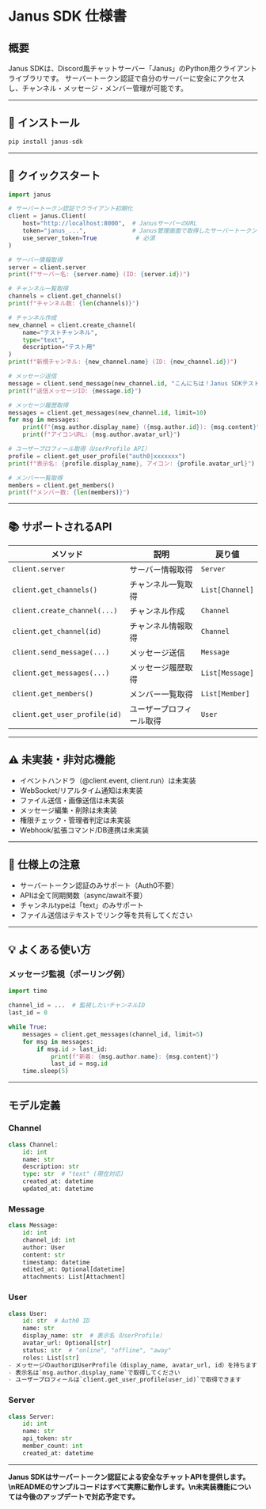 # Janus SDK 仕様書

## 概要
Janus SDKは、Discord風チャットサーバー「Janus」のPython用クライアントライブラリです。
サーバートークン認証で自分のサーバーに安全にアクセスし、チャンネル・メッセージ・メンバー管理が可能です。

---

## 🔧 インストール

```bash
pip install janus-sdk
```

---

## 🚀 クイックスタート

```python
import janus

# サーバートークン認証でクライアント初期化
client = janus.Client(
    host="http://localhost:8000",  # JanusサーバーのURL
    token="janus_...",             # Janus管理画面で取得したサーバートークン
    use_server_token=True           # 必須
)

# サーバー情報取得
server = client.server
print(f"サーバー名: {server.name} (ID: {server.id})")

# チャンネル一覧取得
channels = client.get_channels()
print(f"チャンネル数: {len(channels)}")

# チャンネル作成
new_channel = client.create_channel(
    name="テストチャンネル",
    type="text",
    description="テスト用"
)
print(f"新規チャンネル: {new_channel.name} (ID: {new_channel.id})")

# メッセージ送信
message = client.send_message(new_channel.id, "こんにちは！Janus SDKテストです。")
print(f"送信メッセージID: {message.id}")

# メッセージ履歴取得
messages = client.get_messages(new_channel.id, limit=10)
for msg in messages:
    print(f"{msg.author.display_name} ({msg.author.id}): {msg.content}")
    print(f"アイコンURL: {msg.author.avatar_url}")

# ユーザープロフィール取得（UserProfile API）
profile = client.get_user_profile("auth0|xxxxxxx")
print(f"表示名: {profile.display_name}, アイコン: {profile.avatar_url}")

# メンバー一覧取得
members = client.get_members()
print(f"メンバー数: {len(members)}")
```

---

## 📚 サポートされるAPI

| メソッド                       | 説明                       | 戻り値           |
|-------------------------------|----------------------------|------------------|
| `client.server`               | サーバー情報取得           | `Server`         |
| `client.get_channels()`       | チャンネル一覧取得         | `List[Channel]`  |
| `client.create_channel(...)`  | チャンネル作成             | `Channel`        |
| `client.get_channel(id)`      | チャンネル情報取得         | `Channel`        |
| `client.send_message(...)`    | メッセージ送信             | `Message`        |
| `client.get_messages(...)`    | メッセージ履歴取得         | `List[Message]`  |
| `client.get_members()`        | メンバー一覧取得           | `List[Member]`   |
| `client.get_user_profile(id)` | ユーザープロフィール取得   | `User`           |

---

## ⚠️ 未実装・非対応機能

- イベントハンドラ（@client.event, client.run）は未実装
- WebSocket/リアルタイム通知は未実装
- ファイル送信・画像送信は未実装
- メッセージ編集・削除は未実装
- 権限チェック・管理者判定は未実装
- Webhook/拡張コマンド/DB連携は未実装

---

## 📝 仕様上の注意

- サーバートークン認証のみサポート（Auth0不要）
- APIは全て同期関数（async/await不要）
- チャンネルtypeは「text」のみサポート
- ファイル送信はテキストでリンク等を共有してください

---

## 💡 よくある使い方

### メッセージ監視（ポーリング例）

```python
import time

channel_id = ...  # 監視したいチャンネルID
last_id = 0

while True:
    messages = client.get_messages(channel_id, limit=5)
    for msg in messages:
        if msg.id > last_id:
            print(f"新着: {msg.author.name}: {msg.content}")
            last_id = msg.id
    time.sleep(5)
```

---

## モデル定義

### Channel
```python
class Channel:
    id: int
    name: str
    description: str
    type: str  # "text" (現在対応)
    created_at: datetime
    updated_at: datetime
```

### Message
```python
class Message:
    id: int
    channel_id: int
    author: User
    content: str
    timestamp: datetime
    edited_at: Optional[datetime]
    attachments: List[Attachment]
```

### User
```python
class User:
    id: str  # Auth0 ID
    name: str
    display_name: str  # 表示名（UserProfile）
    avatar_url: Optional[str]
    status: str  # "online", "offline", "away"
    roles: List[str]
- メッセージのauthorはUserProfile（display_name, avatar_url, id）を持ちます
- 表示名は`msg.author.display_name`で取得してください
- ユーザープロフィールは`client.get_user_profile(user_id)`で取得できます
```

### Server
```python
class Server:
    id: int
    name: str
    api_token: str
    member_count: int
    created_at: datetime
```

---

**Janus SDKはサーバートークン認証による安全なチャットAPIを提供します。\nREADMEのサンプルコードはすべて実際に動作します。\n未実装機能については今後のアップデートで対応予定です。**
